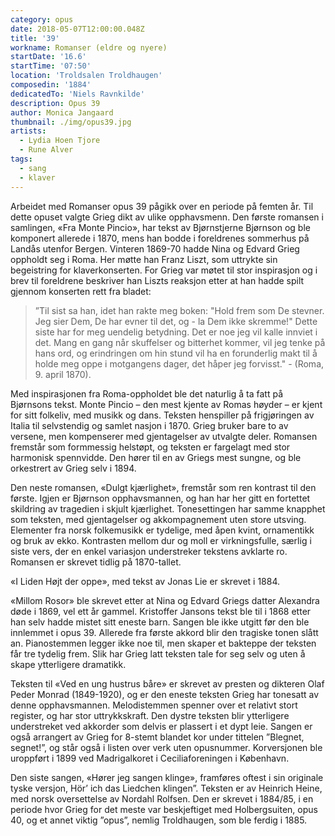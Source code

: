 ```yaml
---
category: opus
date: 2018-05-07T12:00:00.048Z
title: '39'
workname: Romanser (eldre og nyere)
startDate: '16.6'
startTime: '07:50'
location: 'Troldsalen Troldhaugen'
composedin: '1884'
dedicatedTo: 'Niels Ravnkilde'
description: Opus 39
author: Monica Jangaard
thumbnail: ./img/opus39.jpg
artists:
  - Lydia Hoen Tjore
  - Rune Alver
tags:
  - sang
  - klaver
---
```

Arbeidet med Romanser opus 39 pågikk over en periode på femten år. Til dette opuset valgte Grieg dikt av ulike opphavsmenn. Den første romansen i samlingen, «Fra Monte Pincio», har tekst av Bjørnstjerne Bjørnson og ble komponert allerede i 1870, mens han bodde i foreldrenes sommerhus på Landås utenfor Bergen. Vinteren 1869-70 hadde Nina og Edvard Grieg oppholdt seg i Roma. Her møtte han Franz Liszt, som uttrykte sin begeistring for klaverkonserten. For Grieg var møtet til stor inspirasjon og i brev til foreldrene beskriver han Liszts reaksjon etter at han hadde spilt gjennom konserten rett fra bladet:

> ”Til sist sa han, idet han rakte meg boken: "Hold frem som De stevner. Jeg sier Dem, De har evner til det, og - la Dem ikke skremme!" Dette siste har for meg uendelig betydning. Det er noe jeg vil kalle innviet i det. Mang en gang når skuffelser og bitterhet kommer, vil jeg tenke på hans ord, og erindringen om hin stund vil ha en forunderlig makt til å holde meg oppe i motgangens dager, det håper jeg forvisst." - (Roma, 9. april 1870).

Med inspirasjonen fra Roma-oppholdet ble det naturlig å ta fatt på Bjørnsons tekst. Monte Pincio – den mest kjente av Romas høyder – er kjent for sitt folkeliv, med musikk og dans. Teksten henspiller på frigjøringen av Italia til selvstendig og samlet nasjon i 1870. Grieg bruker bare to av versene, men kompenserer med gjentagelser av utvalgte deler. Romansen fremstår som formmessig helstøpt, og teksten er fargelagt med stor harmonisk spennvidde. Den hører til en av Griegs mest sungne, og ble orkestrert av Grieg selv i 1894.

Den neste romansen, «Dulgt kjærlighet», fremstår som ren kontrast til den første. Igjen er Bjørnson opphavsmannen, og han har her gitt en fortettet skildring av tragedien i skjult kjærlighet. Tonesettingen har samme knapphet som teksten, med gjentagelser og akkompagnement uten store utsving. Elementer fra norsk folkemusikk er tydelige, med åpen kvint, ornamentikk og bruk av ekko. Kontrasten mellom dur og moll er virkningsfulle, særlig i siste vers, der en enkel variasjon understreker tekstens avklarte ro. Romansen er skrevet tidlig på 1870-tallet.

«I Liden Højt der oppe», med tekst av Jonas Lie er skrevet i 1884.

«Millom Rosor» ble skrevet etter at Nina og Edvard Griegs datter Alexandra døde i 1869, vel ett år gammel. Kristoffer Jansons tekst ble til i 1868 etter han selv hadde mistet sitt eneste barn. Sangen ble ikke utgitt før den ble innlemmet i opus 39. Allerede fra første akkord blir den tragiske tonen slått an. Pianostemmen legger ikke noe til, men skaper et bakteppe der teksten får tre tydelig frem. Slik har Grieg latt teksten tale for seg selv og uten å skape ytterligere dramatikk.

Teksten til «Ved en ung hustrus båre» er skrevet av presten og dikteren Olaf Peder Monrad (1849-1920), og er den eneste teksten Grieg har tonesatt av denne opphavsmannen. Melodistemmen spenner over et relativt stort register, og har stor uttrykkskraft. Den dystre teksten blir ytterligere understreket ved akkorder som delvis er plassert i et dypt leie. Sangen er også arrangert av Grieg for 8-stemt blandet kor under tittelen ”Blegnet, segnet!”, og står også i listen over verk uten opusnummer. Korversjonen ble uroppført i 1899 ved Madrigalkoret i Ceciliaforeningen i København.

Den siste sangen, «Hører jeg sangen klinge», framføres oftest i sin originale tyske versjon, Hör’ ich das Liedchen klingen”. Teksten er av Heinrich Heine, med norsk oversettelse av Nordahl Rolfsen. Den er skrevet i 1884/85, i en periode hvor Grieg for det meste var beskjeftiget med Holbergsuiten, opus 40, og et annet viktig ”opus”, nemlig Troldhaugen, som ble ferdig i 1885.
